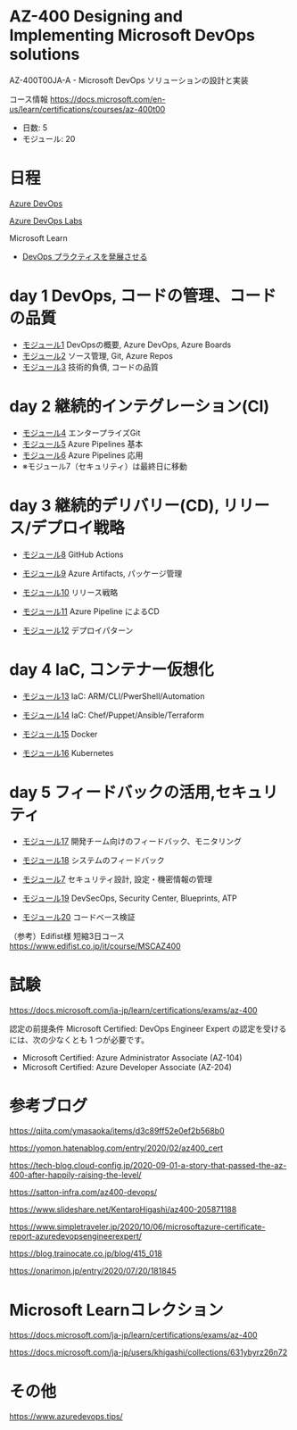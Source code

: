 # AZ-400 Designing and Implementing Microsoft DevOps solutions

AZ-400T00JA-A - Microsoft DevOps ソリューションの設計と実装

コース情報
https://docs.microsoft.com/en-us/learn/certifications/courses/az-400t00

- 日数: 5
- モジュール: 20

# 日程

[Azure DevOps](https://azure.microsoft.com/ja-jp/services/devops/)

[Azure DevOps Labs](https://azuredevopslabs.com/)

Microsoft Learn
- [DevOps プラクティスを発展させる](https://docs.microsoft.com/ja-jp/learn/paths/evolve-your-devops-practices/)

# day 1 DevOps, コードの管理、コードの品質

- [モジュール1](mod01.md) DevOpsの概要, Azure DevOps, Azure Boards
- [モジュール2](mod02.md) ソース管理, Git, Azure Repos
- [モジュール3](mod03.md) 技術的負債, コードの品質

# day 2 継続的インテグレーション(CI)

- [モジュール4](mod04.md) エンタープライズGit
- [モジュール5](mod05.md) Azure Pipelines 基本
- [モジュール6](mod06.md) Azure Pipelines 応用
- ※モジュール7（セキュリティ）は最終日に移動

# day 3 継続的デリバリー(CD), リリース/デプロイ戦略

- [モジュール8](mod08.md) GitHub Actions
- [モジュール9](mod09.md) Azure Artifacts, パッケージ管理

- [モジュール10](mod10.md) リリース戦略
- [モジュール11](mod11.md) Azure Pipeline によるCD
- [モジュール12](mod12.md) デプロイパターン

# day 4 IaC, コンテナー仮想化

- [モジュール13](mod13.md) IaC: ARM/CLI/PwerShell/Automation
- [モジュール14](mod14.md) IaC: Chef/Puppet/Ansible/Terraform

- [モジュール15](mod15.md) Docker
- [モジュール16](mod16.md) Kubernetes

# day 5 フィードバックの活用,セキュリティ

- [モジュール17](mod17.md) 開発チーム向けのフィードバック、モニタリング
- [モジュール18](mod18.md) システムのフィードバック

- [モジュール7](mod07.md) セキュリティ設計, 設定・機密情報の管理
- [モジュール19](mod19.md) DevSecOps, Security Center, Blueprints, ATP
- [モジュール20](mod20.md) コードベース検証

（参考）Edifist様 短縮3日コース
https://www.edifist.co.jp/it/course/MSCAZ400

# 試験
https://docs.microsoft.com/ja-jp/learn/certifications/exams/az-400

認定の前提条件
Microsoft Certified: DevOps Engineer Expert の認定を受けるには、次の少なくとも 1 つが必要です。
- Microsoft Certified: Azure Administrator Associate (AZ-104)
- Microsoft Certified: Azure Developer Associate (AZ-204)

# 参考ブログ
https://qiita.com/ymasaoka/items/d3c89ff52e0ef2b568b0

https://yomon.hatenablog.com/entry/2020/02/az400_cert

https://tech-blog.cloud-config.jp/2020-09-01-a-story-that-passed-the-az-400-after-happily-raising-the-level/

https://satton-infra.com/az400-devops/

https://www.slideshare.net/KentaroHigashi/az400-205871188

https://www.simpletraveler.jp/2020/10/06/microsoftazure-certificate-report-azuredevopsengineerexpert/

https://blog.trainocate.co.jp/blog/415_018

https://onarimon.jp/entry/2020/07/20/181845

# Microsoft Learnコレクション

https://docs.microsoft.com/ja-jp/learn/certifications/exams/az-400

https://docs.microsoft.com/ja-jp/users/khigashi/collections/631ybyrz26n72

# その他

https://www.azuredevops.tips/
